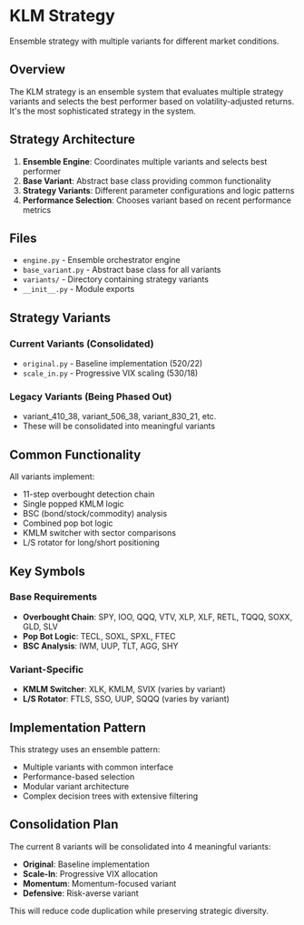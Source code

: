 # KLM Strategy

Ensemble strategy with multiple variants for different market conditions.

## Overview

The KLM strategy is an ensemble system that evaluates multiple strategy variants and selects the best performer based on volatility-adjusted returns. It's the most sophisticated strategy in the system.

## Strategy Architecture

1. **Ensemble Engine**: Coordinates multiple variants and selects best performer
2. **Base Variant**: Abstract base class providing common functionality
3. **Strategy Variants**: Different parameter configurations and logic patterns
4. **Performance Selection**: Chooses variant based on recent performance metrics

## Files

- `engine.py` - Ensemble orchestrator engine
- `base_variant.py` - Abstract base class for all variants
- `variants/` - Directory containing strategy variants
- `__init__.py` - Module exports

## Strategy Variants

### Current Variants (Consolidated)
- `original.py` - Baseline implementation (520/22)
- `scale_in.py` - Progressive VIX scaling (530/18)

### Legacy Variants (Being Phased Out)
- variant_410_38, variant_506_38, variant_830_21, etc.
- These will be consolidated into meaningful variants

## Common Functionality

All variants implement:
- 11-step overbought detection chain
- Single popped KMLM logic
- BSC (bond/stock/commodity) analysis  
- Combined pop bot logic
- KMLM switcher with sector comparisons
- L/S rotator for long/short positioning

## Key Symbols

### Base Requirements
- **Overbought Chain**: SPY, IOO, QQQ, VTV, XLP, XLF, RETL, TQQQ, SOXX, GLD, SLV
- **Pop Bot Logic**: TECL, SOXL, SPXL, FTEC
- **BSC Analysis**: IWM, UUP, TLT, AGG, SHY

### Variant-Specific
- **KMLM Switcher**: XLK, KMLM, SVIX (varies by variant)
- **L/S Rotator**: FTLS, SSO, UUP, SQQQ (varies by variant)

## Implementation Pattern

This strategy uses an ensemble pattern:
- Multiple variants with common interface
- Performance-based selection
- Modular variant architecture
- Complex decision trees with extensive filtering

## Consolidation Plan

The current 8 variants will be consolidated into 4 meaningful variants:
- **Original**: Baseline implementation
- **Scale-In**: Progressive VIX allocation
- **Momentum**: Momentum-focused variant  
- **Defensive**: Risk-averse variant

This will reduce code duplication while preserving strategic diversity.